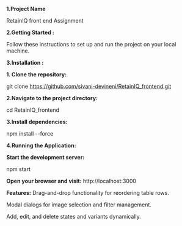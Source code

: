 **1.Project Name**

RetainIQ front end Assignment  

**2.Getting Started :**

Follow these instructions to set up and run the project on your local machine.

**3.Installation :** 

   **1. Clone the repository:**

git clone https://github.com/sivani-devineni/RetainIQ_frontend.git

**2.Navigate to the project directory:**

cd RetainIQ_frontend

**3.Install dependencies:**

npm install --force

**4.Running the Application:**

**Start the development server:**

npm start

**Open your browser and visit:**
http://localhost:3000

**Features:**
Drag-and-drop functionality for reordering table rows.

Modal dialogs for image selection and filter management.

Add, edit, and delete states and variants dynamically.
